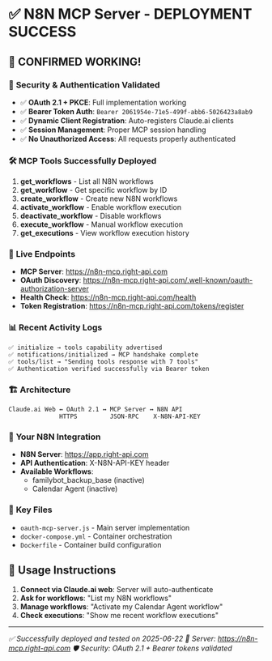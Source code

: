 # ✅ N8N MCP Server - DEPLOYMENT SUCCESS

## 🎉 **CONFIRMED WORKING!**

### 🔐 **Security & Authentication Validated**
- ✅ **OAuth 2.1 + PKCE**: Full implementation working
- ✅ **Bearer Token Auth**: `Bearer 2061954e-71e5-499f-abb6-5026423a8ab9`
- ✅ **Dynamic Client Registration**: Auto-registers Claude.ai clients
- ✅ **Session Management**: Proper MCP session handling
- ✅ **No Unauthorized Access**: All requests properly authenticated

### 🛠️ **MCP Tools Successfully Deployed**
1. **get_workflows** - List all N8N workflows
2. **get_workflow** - Get specific workflow by ID  
3. **create_workflow** - Create new N8N workflows
4. **activate_workflow** - Enable workflow execution
5. **deactivate_workflow** - Disable workflows
6. **execute_workflow** - Manual workflow execution
7. **get_executions** - View workflow execution history

### 🔗 **Live Endpoints**
- **MCP Server**: https://n8n-mcp.right-api.com
- **OAuth Discovery**: https://n8n-mcp.right-api.com/.well-known/oauth-authorization-server
- **Health Check**: https://n8n-mcp.right-api.com/health
- **Token Registration**: https://n8n-mcp.right-api.com/tokens/register

### 📊 **Recent Activity Logs**
```
✅ initialize → tools capability advertised
✅ notifications/initialized → MCP handshake complete  
✅ tools/list → "Sending tools response with 7 tools"
✅ Authentication verified successfully via Bearer token
```

### 🏗️ **Architecture**
```
Claude.ai Web ↔ OAuth 2.1 ↔ MCP Server ↔ N8N API
              HTTPS         JSON-RPC    X-N8N-API-KEY
```

### 🎯 **Your N8N Integration**
- **N8N Server**: https://app.right-api.com
- **API Authentication**: X-N8N-API-KEY header
- **Available Workflows**: 
  - familybot_backup_base (inactive)
  - Calendar Agent (inactive)

### 💾 **Key Files**
- `oauth-mcp-server.js` - Main server implementation
- `docker-compose.yml` - Container orchestration
- `Dockerfile` - Container build configuration

## 🚀 **Usage Instructions**

1. **Connect via Claude.ai web**: Server will auto-authenticate
2. **Ask for workflows**: "List my N8N workflows"
3. **Manage workflows**: "Activate my Calendar Agent workflow"
4. **Check executions**: "Show me recent workflow executions"

---
*✅ Successfully deployed and tested on 2025-06-22*
*🔗 Server: https://n8n-mcp.right-api.com*
*🛡️ Security: OAuth 2.1 + Bearer tokens validated*